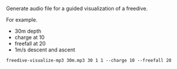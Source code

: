Generate audio file for a guided visualization of a freedive.

For example.
- 30m depth
- charge at 10
- freefall at 20
- 1m/s descent and ascent
```
freedive-visualize-mp3 30m.mp3 30 1 1 --charge 10 --freefall 20
```